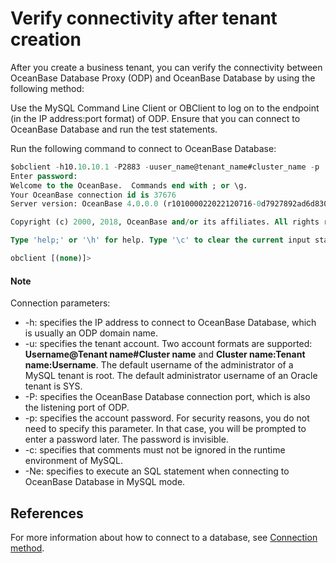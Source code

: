 # Verify connectivity after tenant creation

After you create a business tenant, you can verify the connectivity between OceanBase Database Proxy (ODP) and OceanBase Database by using the following method:

Use the MySQL Command Line Client or OBClient to log on to the endpoint (in the IP address:port format) of ODP. Ensure that you can connect to OceanBase Database and run the test statements.

Run the following command to connect to OceanBase Database:

```sql
$obclient -h10.10.10.1 -P2883 -uuser_name@tenant_name#cluster_name -p
Enter password:
Welcome to the OceanBase.  Commands end with ; or \g.
Your OceanBase connection id is 37676
Server version: OceanBase 4.0.0.0 (r101000022022120716-0d7927892ad6d830e28437af099f018b0ad9a322) (Built Dec  7 2022 16:22:15)

Copyright (c) 2000, 2018, OceanBase and/or its affiliates. All rights reserved.

Type 'help;' or '\h' for help. Type '\c' to clear the current input statement.

obclient [(none)]>
```

  <main id="notice" type='explain'>
    <h4>Note</h4>
    <p>Connection parameters:</p>
    <ul>
    <li>-h: specifies the IP address to connect to OceanBase Database, which is usually an ODP domain name. </li>
    <li>-u: specifies the tenant account. Two account formats are supported: <strong>Username@Tenant name#Cluster name</strong> and <strong>Cluster name:Tenant name:Username</strong>. The default username of the administrator of a MySQL tenant is root. The default administrator username of an Oracle tenant is SYS. </li>
    <li>-P: specifies the OceanBase Database connection port, which is also the listening port of ODP. </li>
    <li>-p: specifies the account password. For security reasons, you do not need to specify this parameter. In that case, you will be prompted to enter a password later. The password is invisible. </li>
    <li>-c: specifies that comments must not be ignored in the runtime environment of MySQL. </li>
    <li>-Ne: specifies to execute an SQL statement when connecting to OceanBase Database in MySQL mode. </li>
    </ul>
  </main>

## References

For more information about how to connect to a database, see [ Connection method](../../../../3.develop/1.application-development-of-mysql-mode/1.database-connection-with-client-of-mysql-mode/1.connection-methods-overview-of-mysql-mode.md).
